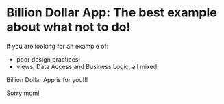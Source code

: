 # Billion Dollar App: The best example about what not to do!

If you are looking for an example of:
- poor design practices;
- views, Data Access and Business Logic, all mixed.

Billion Dollar App is for you!!!

Sorry mom!
